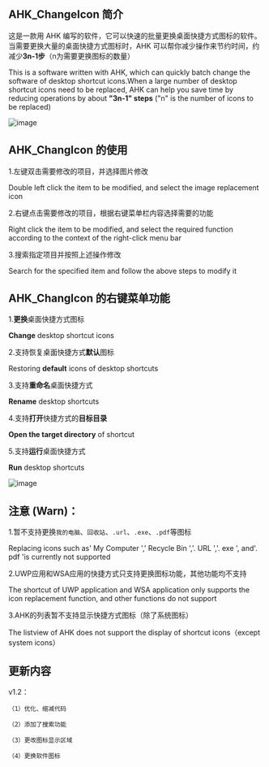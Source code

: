 ## AHK_ChangeIcon 简介

这是一款用 AHK 编写的软件，它可以快速的批量更换桌面快捷方式图标的软件。当需要更换大量的桌面快捷方式图标时，AHK 可以帮你减少操作来节约时间，约减少**3n-1步**（n为需要更换图标的数量）

This is a software written with AHK, which can quickly batch change the software of desktop shortcut icons.When a large number of desktop shortcut icons need to be replaced, AHK can help you save time by reducing operations by about **"3n-1" steps** ("n" is the number of icons to be replaced)


![image](https://github.com/iKineticate/AHK_ChangeIcon/blob/main/Introduction/Usage.gif)

## AHK_ChangIcon 的使用

1.左键双击需要修改的项目，并选择图片修改

Double left click the item to be modified, and select the image replacement icon

2.右键点击需要修改的项目，根据右键菜单栏内容选择需要的功能

Right click the item to be modified, and select the required function according to the context of the right-click menu bar

3.搜索指定项目并按照上述操作修改

Search for the specified item and follow the above steps to modify it

## AHK_ChangIcon 的右键菜单功能

1.**更换**桌面快捷方式图标

**Change** desktop shortcut icons

2.支持恢复桌面快捷方式**默认**图标

Restoring **default** icons of desktop shortcuts

3.支持**重命名**桌面快捷方式

**Rename** desktop shortcuts

4.支持**打开**快捷方式的**目标目录**

**Open the target directory** of shortcut

5.支持**运行**桌面快捷方式

**Run** desktop shortcuts


![image](https://github.com/iKineticate/AHK_ChangeIcon/blob/main/Introduction/Menu.png)
## 注意 (Warn)：

1.暂不支持更换`我的电脑`、`回收站`、`.url`、`.exe`、`.pdf`等图标

Replacing icons such as' My Computer ',' Recycle Bin ','. URL ','. exe ', and'. pdf 'is currently not supported

2.UWP应用和WSA应用的快捷方式只支持更换图标功能，其他功能均不支持

The shortcut of UWP application and WSA application only supports the icon replacement function, and other functions do not support

3.AHK的列表暂不支持显示快捷方式图标（除了系统图标）

The listview of AHK does not support the display of shortcut icons（except system icons）

## 更新内容
v1.2：

    （1）优化、缩减代码

    （2）添加了搜索功能

    （3）更改图标显示区域

    （4）更换软件图标
